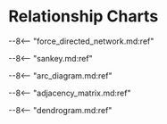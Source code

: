 # Relationship Charts

--8<-- "force_directed_network.md:ref"

--8<-- "sankey.md:ref"

--8<-- "arc_diagram.md:ref"

--8<-- "adjacency_matrix.md:ref"

--8<-- "dendrogram.md:ref"